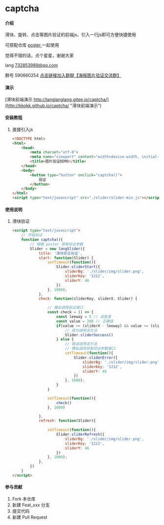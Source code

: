 # captcha

#### 介绍
滑块、旋转、点击等图片验证的前端js，引入一行js即可方便快捷使用

可搭配仓库 [poster ](https://github.com/kkokk/poster) 一起使用

觉得不错的话，点个星星，谢谢大家

lang 732853989@qq.com

群号 590660254 [点击链接加入群聊【海报图片验证交流群】](https://jq.qq.com/?_wv=1027&k=k374FhrR)

#### 演示
[滑块前端演示 http://langlanglang.gitee.io/captcha/](http://kkokk.github.io/captcha/ "滑块前端演示")


#### 安装教程

1. 直接引入js 

   ```html
   <!DOCTYPE html>
   <html>
       <head>
           <meta charset="utf-8">
           <meta name="viewport" content="width=device-width, initial-scale=1">
           <title>图片验证DEMO</title>
       </head>
       <body>
           <button type="button" onclick="captcha()">
               验证
           </button>
       </body>
   </html>
   <script type="text/javascript" src="./slider/slider-min.js"></script>
   ```

#### 使用说明

1. 滑块验证

   ```html
   <script type="text/javascript">
       // 开始验证
       function captcha(){
           // 根据 poster 获取验证参数
           Slider = new langSlider({
               title: '滑块安全验证', 
               start: function(Slider) {
                   setTimeout(function(){
                       Slider.sliderStart({
                           sliderBg: './slider/img/slider.png', 
                           sliderKey: '1212', 
                           sliderY: 46
                       })
                   }, 1000);
               },
               check: function(sliderKey, sliderX, Slider) {
   
                   // 模拟调用验证接口
                   const check = () => {
                       const leeway = 5 // 误差值
                       const value = 208 // 正确值
                       if(value >= (sliderX - leeway) && value <= (sliderX + leeway)){
                           // 成功调用该方法
                           Slider.sliderSuccess()
                       } else {
                           // 错误调用该方法
                           // 模拟调用获取验证参数接口
                           setTimeout(function(){
                               Slider.sliderError({
                                   sliderBg: './slider/img/slider.png', 
                                   sliderKey: '1212', 
                                   sliderY: 46
                               })
                           }, 1000);
                       }
                   }
   
                   setTimeout(function(){
                       check()
                   }, 1000)
   
               },
               refresh: function(Slider){
                   
                   setTimeout(function(){
                       Slider.sliderRefresh({
                           sliderBg: './slider/img/slider.png', 
                           sliderKey: '1212', 
                           sliderY: 46
                       })
                   }, 1000);
               },
           })
       }
   </script>
   ```
   
   

#### 参与贡献

1.  Fork 本仓库
2.  新建 Feat_xxx 分支
3.  提交代码
4.  新建 Pull Request
